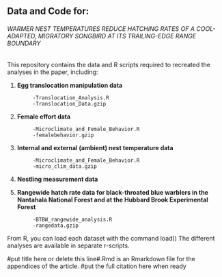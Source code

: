 ## Data and Code for:

###### WARMER NEST TEMPERATURES REDUCE HATCHING RATES OF A COOL-ADAPTED, MIGRATORY SONGBIRD AT ITS TRAILING-EDGE RANGE BOUNDARY  

This repository contains the data and R scripts required to recreated the analyses in the paper, including:

1. **Egg translocation manipulation data**

            -Translocation_Analysis.R
            -Translocation_Data.gzip
            
3. **Female effort data**
            
            -Microclimate_and_Female_Behavior.R
            -femalebehavior.gzip
            

4. **Internal and external (ambient) nest temperature data**

            -Microclimate_and_Female_Behavior.R
            -micro_clim_data.gzip

5. **Nestling measurement data**



6. **Rangewide hatch rate data for black-throated blue warblers in the Nantahala National Forest and at the Hubbard Brook Experimental Forest**

            -BTBW_rangewide_analysis.R
            -rangedata.gzip


From R, you can load each dataset with the command load()
The different analyses are available in separate r-scripts.

#put title here or delete this line#.Rmd is an Rmarkdown file for the appendices of the article.
#put the full citation here when ready
